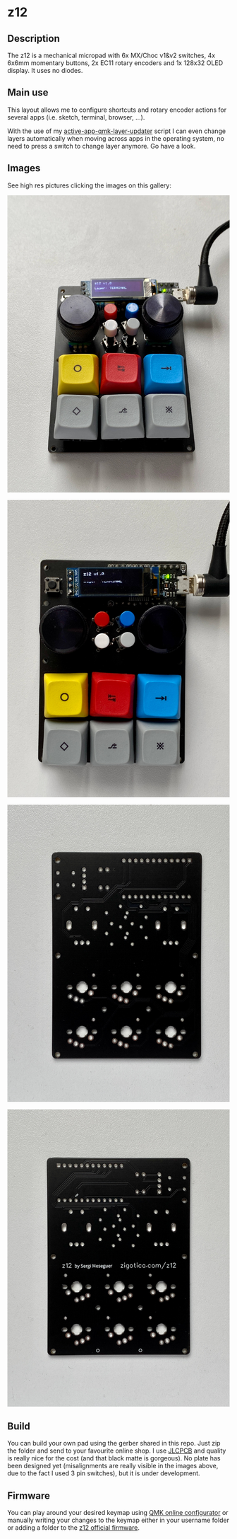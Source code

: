 # z12

## Description
The z12 is a mechanical micropad with 6x MX/Choc v1&v2 switches, 4x 6x6mm momentary buttons, 2x EC11 rotary encoders and 1x 128x32 OLED display. It uses no diodes.

## Main use
This layout allows me to configure shortcuts and rotary encoder actions for several apps (i.e. sketch, terminal, browser, ...).

With the use of my [active-app-qmk-layer-updater](https://github.com/zigotica/active-app-qmk-layer-updater) script I can even change layers automatically when moving across apps in the operating system, no need to press a switch to change layer anymore. Go have a look.

## Images
See high res pictures clicking the images on this gallery:

![z12](./images/z12.jpg)

![z12-top](./images/z12-top.jpg)

![z12-board](./images/z12-board.jpg)

![z12-board-back](./images/z12-board-back.jpg)

## Build
You can build your own pad using the gerber shared in this repo. Just zip the folder and send to your favourite online shop. I use [JLCPCB](https://jlcpcb.com/) and quality is really nice for the cost (and that black matte is gorgeous). No plate has been designed yet (misalignments are really visible in the images above, due to the fact I used 3 pin switches), but it is under development. 

## Firmware
You can play around your desired keymap using [QMK online configurator](https://config.qmk.fm/#/z12/LAYOUT) or manually writing your changes to the keymap either in  your username folder or adding a folder to the [z12 official firmware](https://github.com/qmk/qmk_firmware/tree/master/keyboards/z12).
